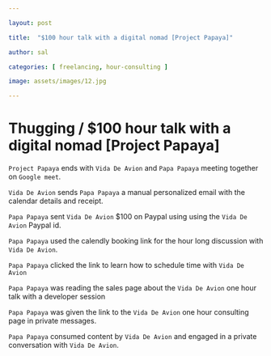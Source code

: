 ```yaml
---

layout: post

title:  "$100 hour talk with a digital nomad [Project Papaya]"

author: sal

categories: [ freelancing, hour-consulting ]

image: assets/images/12.jpg

---
```


# Thugging / $100 hour talk with a digital nomad [Project Papaya]

`Project Papaya` ends with `Vida De Avion` and `Papa Papaya` meeting together on `Google meet`.

`Vida De Avion` sends `Papa Papaya` a manual personalized email with the calendar details and receipt.

`Papa Papaya` sent `Vida De Avion` $100 on Paypal using using the `Vida De Avion` Paypal id.

`Papa Papaya` used the calendly booking link for the hour long discussion with `Vida De Avion`.

`Papa Papaya` clicked the link to learn how to schedule time with `Vida De Avion`

`Papa Papaya` was reading the sales page about the `Vida De Avion` one hour talk with a developer session

`Papa Papaya` was given the link to the `Vida De Avion` one hour consulting page in private messages.

`Papa Papaya` consumed content by `Vida De Avion` and engaged in a private conversation with `Vida De Avion`.
##
